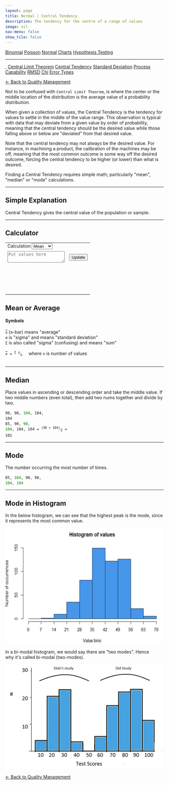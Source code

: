 ```yaml
---
layout: page
title: Normal | Central Tendency
description: The tendency for the centre of a range of values
image: nil
nav-menu: false
show_tile: false
---
```


<a href="../binomial.html" class="button small">Binomial</a>
<a href="../poisson.html" class="button small">Poisson</a>
<a href="./" class="button special small">Normal</a>
<a href="../charts" class="button small">Charts</a>
<a href="../hypothesis-testing.html" class="button small">Hypothesis Testing</a>

<hr />

<a href="./" style="border-bottom: none;"><i class="icon fa-home">&nbsp;</i></a>
<a href="central-limit-theorem.html" class="button small">Central Limit Theorem</a>
<a href="central-tendency.html" class="button special small">Central Tendency</a>
<a href="standard-deviation.html" class="button small">Standard Deviation</a>
<a href="process-capability.html" class="button small">Process Capability</a>
<a href="rmsd.html" class="button small">RMSD</a>
<a href="chi.html" class="button small">Chi</a>
<a href="error-types.html" class="button small">Error Types</a>

<script src="/assets/js/spc.js"></script>
<script src="/assets/js/central-tendancy.js"></script>

<a href="/quality-management">&#x2190; Back to Quality Management</a>

Not to be confused with <code>Central Limit Theorem</code>, is where the center or the middle location of the distribution is the average value of a probability distribution.

When given a collection of values, the Central Tendency is the tendency for values to settle in the middle of the value range.  This observation is typical with data that may deviate from a given value by order of probability, meaning that the central tendency should be the desired value while those falling above or below are "deviated" from that desired value.

Note that the central tendency may not always be the desired value.  For instance, in machining a product, the calibration of the machines may be off, meaning that the most common outcome is some way off the desired outcome, forcing the central tendency to be higher (or lower) than what is desired.

Finding a Central Tendency requires simple math; particularly "mean", "median" or "mode" calculations.

----

## Simple Explanation

Central Tendency gives the central value of the population or sample.

----

## Calculator

<table>
  <tr>
    <td colspan="6">
      Calculation
      <select id="result-format" onchange="update();">
        <option>Mean</option>
        <option>Median</option>
        <option>Mode</option>
      </select>
    </td>
  </tr>
  <tr>
    <td colspan="5">
      <textarea id="data-values" onchange="update();" placeholder="Put values here"></textarea>
    </td>
    <td colspan="1" style="max-width: 100px;">
      <button onclick="update();">Update</button>
    </td>
  </tr>
  <tr>
    <td colspan="6">
      <div style="min-height: 50px; max-width: 1400px; padding: 20px; overflow-x: scroll; display: flex; flex-wrap: no-wrap;">
        <div id="result" style="display: inline-block; flex: 0 0 auto;"></div>
      </div>
    </td>
  </tr>
</table>

## Mean or Average
#### Symbols
<div><code><span style="text-decoration:overline">x</span></code> (x-bar) means "average"</div>
<div><code>&sigma;</code> is "sigma" and means "standard deviation"</div>
<div><code>&Sigma;</code> is also called "sigma" (confusing) and means "sum"</div><br />
<div><code><span style="text-decoration:overline">x</span> = <sup>&Sigma; x</sup>&frasl;<sub>n</sub></code>&nbsp;&nbsp;&nbsp;&nbsp;&nbsp;where <code>n</code> is number of values</div><br />

----

## Median

Place values in ascending or descending order and take the middle value.
If two middle numbers (even total), then add two nums together and divide by two. 

<code>90, 98, <span style="color: green;">104</span>, 104, 104</code><br />
<code>85, 90, <span style="color: green;">98, 104</span>, 104, 104 = <sup>(98 + 104)</sup>&frasl;<sub>2</sub> = 101</code>

----

## Mode

The number occurring the most number of times.

<code>85, <span style="color: green;">104</span>, 90, 98, <span style="color: green;">104, 104</span></code>

----

## Mode in Histogram

In the below histogram, we can see that the highest peak is the mode, since<br />
it represents the most common value.

<img src="/assets/images/histogram.png" width="500"/>

In a bi-modal histogram, we would say there are "two modes". Hence <br />
why it's called bi-modal (two-modes).

<img src="/assets/images/bi-modal-histogram.png" width="500" />

<a href="/quality-management">&#x2190; Back to Quality Management</a>
